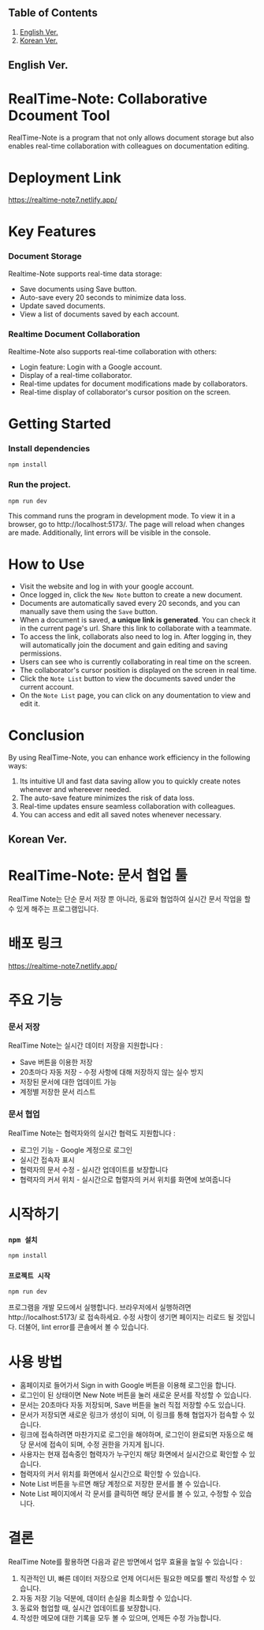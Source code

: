 
## Table of Contents
1. [English Ver.](#english-ver)
2. [Korean Ver.](#korean-ver)

## English Ver.

# RealTime-Note: Collaborative Dcoument Tool

RealTime-Note is a program that not only allows document storage but also enables real-time collaboration with colleagues on documentation editing.

# Deployment Link
https://realtime-note7.netlify.app/

# Key Features
### Document Storage
Realtime-Note supports real-time data storage:
- Save documents using Save button.
- Auto-save every 20 seconds to minimize data loss.
- Update saved documents.
- View a list of documents saved by each account.

### Realtime Document Collaboration
Realtime-Note also supports real-time collaboration with others:
- Login feature: Login with a Google account.
- Display of a real-time collaborator.
- Real-time updates for document modifications made by collaborators.
- Real-time display of collaborator's cursor position on the screen.

# Getting Started
### Install dependencies
```
npm install
```
### Run the project.
```
npm run dev
```
This command runs the program in development mode. To view it in a browser, go to http://localhost:5173/. The page will reload when changes are made. Additionally, lint errors will be visible in the console.

# How to Use
- Visit the website and log in with your google account.
- Once logged in, click the `New Note` button to create a new document.
- Documents are automatically saved every 20 seconds, and you can manually save them using the `Save` button.
- When a document is saved, **a unique link is generated**. You can check it in the current page's url. Share this link to collaborate with a teammate.
- To access the link, collaborats also need to log in. After logging in, they will automatically join the document and gain editing and saving permissions.
- Users can see who is currently collaborating in real time on the screen.
- The collaborator's cursor position is displayed on the screen in real time.
- Click the `Note List` button to view the documents saved under the current account.
- On the `Note List` page, you can click on any doumentation to view and edit it.

# Conclusion
By using RealTime-Note, you can enhance work efficiency in the following ways:
1. Its intuitive UI and fast data saving allow you to quickly create notes whenever and whereever needed.
2. The auto-save feature minimizes the risk of data loss.
3. Real-time updates ensure seamless collaboration with colleagues.
4. You can access and edit all saved notes whenever necessary.


## Korean Ver.

# RealTime-Note: 문서 협업 툴

RealTime Note는 단순 문서 저장 뿐 아니라, 동료와 협업하여 실시간 문서 작업을 할 수 있게 해주는 프로그램입니다.

# 배포 링크
https://realtime-note7.netlify.app/

# 주요 기능
### 문서 저장
RealTime Note는 실시간 데이터 저장을 지원합니다 :
- Save 버튼을 이용한 저장
- 20초마다 자동 저장 - 수정 사항에 대해 저장하지 않는 실수 방지
- 저장된 문서에 대한 업데이트 가능
- 계정별 저장한 문서 리스트

### 문서 협업
RealTime Note는 협력자와의 실시간 협력도 지원합니다 :
- 로그인 기능 - Google 계정으로 로그인
- 실시간 접속자 표시
- 협력자의 문서 수정 - 실시간 업데이트를 보장합니다
- 협력자의 커서 위치 - 실시간으로 협렬자의 커서 위치를 화면에 보여줍니다

# 시작하기
### `npm 설치`
```
npm install
```
### `프로젝트 시작`
```
npm run dev
```
프로그램을 개발 모드에서 실행합니다. 브라우저에서 실행하려면 http://localhost:5173/ 로 접속하세요. 수정 사항이 생기면 페이지는 리로드 될 것입니다. 더불어, lint error를 콘솔에서 볼 수 있습니다.

# 사용 방법
- 홈페이지로 들어가서 Sign in with Google 버튼을 이용해 로그인을 합니다.
- 로그인이 된 상태이면 New Note 버튼을 눌러 새로운 문서를 작성할 수 있습니다.
- 문서는 20초마다 자동 저장되며, Save 버튼을 눌러 직접 저장할 수도 있습니다.
- 문서가 저장되면 새로운 링크가 생성이 되며, 이 링크를 통해 협업자가 접속할 수 있습니다.
- 링크에 접속하려면 마찬가지로 로그인을 해야하며, 로그인이 완료되면 자동으로 해당 문서에 접속이 되며, 수정 권한을 가지게 됩니다.
- 사용자는 현재 접속중인 협력자가 누구인지 해당 화면에서 실시간으로 확인할 수 있습니다.
- 협력자의 커서 위치를 화면에서 실시간으로 확인할 수 있습니다.
- Note List 버튼을 누르면 해당 계정으로 저장한 문서를 볼 수 있습니다.
- Note List 페이지에서 각 문서를 클릭하면 해당 문서를 볼 수 있고, 수정할 수 있습니다.

# 결론
RealTime Note를 활용하면 다음과 같은 방면에서 업무 효율을 높일 수 있습니다 :

1. 직관적인 UI, 빠른 데이터 저장으로 언제 어디서든 필요한 메모를 빨리 작성할 수 있습니다.
2. 자동 저장 기능 덕분에, 데이터 손실을 최소화할 수 있습니다.
3. 동료와 협업할 때, 실시간 업데이트를 보장합니다.
4. 작성한 메모에 대한 기록을 모두 볼 수 있으며, 언제든 수정 가능합니다.

